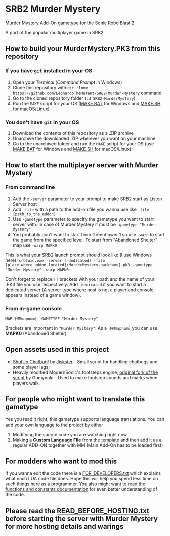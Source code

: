 # SRB2 Murder Mystery
Murder Mystery Add-On gametype for the Sonic Robo Blast 2

A port of the popular multiplayer game in SRB2

## How to build your **MurderMystery.PK3** from this repository
### If you have `git` installed in your OS
1. Open your *Terminal* (*Command Prompt* in Windows)
2. Clone this repository with `git clone https://github.com/LeonardoTheMutant/SRB2-Murder-Mystery` command
3. Go to the cloned repository folder (`cd SRB2-MurderMystery`)
4. Run the `MAKE` script for your OS ([MAKE.BAT](MAKE.BAT) for Windows and [MAKE.SH](MAKE.SH) for macOS/Linux)

### You don't have `git` in your OS
1. Download the contents of this repository as a .ZIP archive
2. Unarchive the downloaded .ZIP wherever you want on your machine
3. Go to the unarchived folder and run the `MAKE` script for your OS (use [MAKE.BAT](MAKE.BAT) for Windows and [MAKE.SH](MAKE.SH) for macOS/Linux)

## How to start the multiplayer server with Murder Mystery
### From command line
1. Add the `-server` parameter to your prompt to make SRB2 start as Listen Server host
1. Add `-file` with a path to the add-on file you wanna use like `-file [path_to_the_addon]`
2. Use `-gametype` parameter to specify the gametype you want to start server with. In case of Murder Mystery it must be `-gametype "Murder Mystery"`
3. You probably don't want to start from Greenflower 1 so use `-warp` to start the game from the specified level. To start from "Abandoned Shelter" map use `-warp MAPK0`

This is what your SRB2 launch prompt should look like (I use Windows here): `srb2win.exe -server (-dedicated) -file [place_where_addon_located]/MurderMystery-packname].pk3 -gametype "Murder Mystery" -warp MAPK0`

Don't forget to replace `[]` brackets with your path and the name of your .PK3 file you use respectively. Add `-dedicated` if you want to start a dedicated server (A server type where host is not a player and console appears instead of a game window).
### From in-game console
`MAP [MMmapnum] -GAMETYPE "Murder Mystery"`

Brackets are important in `"Murder Mystery"`! As a `[MMmapnum]` you can use **MAPK0** (Abandoned Shelter)

## Open assets used in this project
- [ShutUp Chatbug!](https://mb.srb2.org/addons/shut-up-chatbug.5046/) by [Jiskster](https://github.com/Jiskster) - Small script for handling chatbugs and some player lags;
- Heavily modified ModernSonic's footsteps engine, [original fork of the script](https://mb.srb2.org/addons/footsteps.1378/) by Gomynola - Used to make footstep sounds and marks when players walk.

## For people who might want to translate this gametype
Yes you read it right, this gametype supports language translations. You can add your own language to the project by either
1. Modifying the source code you are watching right now
2. Making a **Custom Language File** from the [template](ASSETS/customlang.lua) and then add it as a regular ADD-ON together with MM (Main Add-On has to be loaded first)

## For modders who want to mod this
If you wanna edit the code there is a [FOR_DEVELOPERS.txt](SRC/FOR_DEVELOPERS.txt) which explains what each LUA code file does. Hope this will help you spend less time on such things here as a programmer. You also might want to read the [functions and constants documentation](/SRC/DOCS/List_of_Func_and_Const.md) for even better understanding of the code.

## Please read the [READ_BEFORE_HOSTING.txt](SRC/READ_BEFORE_HOSTING.txt) before starting the server with Murder Mystery for more hosting details and warings